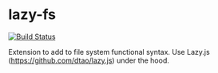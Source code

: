 lazy-fs
=======

[![Build Status](https://travis-ci.org/Hyzhak/lazy-fs.svg)](https://travis-ci.org/Hyzhak/lazy-fs)

Extension to add to file system functional syntax. Use Lazy.js (https://github.com/dtao/lazy.js) under the hood.
